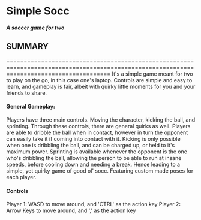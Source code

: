 # Simple Socc
***A soccer game for two***

## SUMMARY
==========================================================================================================================================
It's a simple game meant for two to play on the go, in this case one's laptop. Controls are simple and easy to learn, and gameplay is fair, albeit with quirky little moments for you and your friends to share.

#### General Gameplay:
Players have three main controls. Moving the character, kicking the ball, and sprinting. Through these controls, there are general quirks as well. Players are able to dribble the ball when in contact, however in turn the opponent can easily take it if coming into contact with it. Kicking is only possible when one is dribbling the ball, and can be charged up, or held to it's maximum power. Sprinting is available whenever the opponent is the one who's dribbling the ball, allowing the person to be able to run at insane speeds, before cooling down and needing a break. Hence leading to a simple, yet quirky game of good ol' socc. Featuring custom made poses for each player.

#### Controls
Player 1: WASD to move around, and 'CTRL' as the action key
Player 2: Arrow Keys to move around, and ',' as the action key
